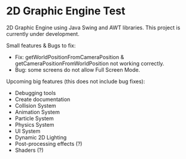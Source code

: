 
# 2D Graphic Engine Test
2D Graphic Engine using Java Swing and AWT libraries.
This project is currently under development.

Small features & Bugs to fix:
- Fix: getWorldPositionFromCameraPosition & getCameraPositionFromWorldPosition not working correctly.
- Bug: some screens do not allow Full Screen Mode.

Upcoming big features (this does not include bug fixes):
- Debugging tools
- Create documentation
- Collision System
- Animation System
- Particle System
- Physics System
- UI System
- Dynamic 2D Lighting
- Post-processing effects (?)
- Shaders (?)

